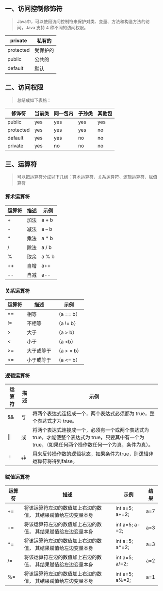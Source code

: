 ## 一、访问控制修饰符
> Java中，可以使用访问控制符来保护对类、变量、方法和构造方法的访问，Java 支持 4 种不同的访问权限。

| private | 私有的 |
| --- | --- |
| protected | 受保护的 |
| public | 公共的 |
| default | 默认 |

## 二、访问权限
> 总结成如下表格：

| **修饰符** | **当前类** | **同一包内** | **子孙类** | **其他包** |
| --- | --- | --- | --- | --- |
| public | yes | yes | yes | yes |
| protected | yes | yes | yes | no |
| default | yes | yes | no | no |
| private | yes | no | no | no |

## 三、运算符
> 可以把运算符分成以下几组：算术运算符、关系运算符、逻辑运算符、赋值算符

### 算术运算符
| **运算符** | **描述** | **示例** |
| --- | --- | --- |
| + | 加法 | a + b |
| - | 减法 | a – b |
| * | 乘法 | a * b |
| / | 除法 | a / b |
| % | 取余 | a % b |
| ++ | 自增 | a++ |
| -- | 自减 | a-- |

### 关系运算符
| **运算符** | **描述** | **示例** |
| --- | --- | --- |
| == | 相等 |  （a == b） |
| != | 不相等 | （a != b） |
|  >	 | 大于 | （a > b） |
| <	 | 小于 | （a <b） |
| >= | 大于或等于 | （a > = b） |
| <= | 小于或等于 | （a <= b） |

### 逻辑运算符
| **运算符** | **描述** | **示例** |
| --- | --- | --- |
| && | 与 | 将两个表达式连接成一个，两个表达式必须都为 true，整个表达式才为 true。 |
| &#124;&#124; | 或 | 将两个表达式连接成一个，必须有一个或两个表达式为 true，才能使整个表达式为 true，只要其中有一个为 true，（如果任何两个操作数任何一个为真，条件为真）。 |
| ！ | 非 | 用来反转操作数的逻辑状态，如果条件为true，则逻辑非运算符将得到false。 |

### 赋值运算符
| **运算符** | **描述** | **示例** | **结果** |
| --- | --- | --- | --- |
| += | 将该运算符左边的数值加上右边的数值， 其结果赋值给左边变量本身 | int a=5; a+=2; | a=7 |
| -= | 将该运算符左边的数值加上右边的数值， 其结果赋值给左边变量本身 | int a=5; a-=2; | a=3 |
| *= | 将该运算符左边的数值加上右边的数值， 其结果赋值给左边变量本身 | int a=5; a*=2; | a=3 |
| /= | 将该运算符左边的数值加上右边的数值， 其结果赋值给左边变量本身 | int a=5; a/=2; | a=2 |
| %= | 将该运算符左边的数值加上右边的数值， 其结果赋值给左边变量本身 | int a=5; a%=2; | a=1 |


